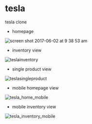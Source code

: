 # tesla

tesla clone

* homepage

![screen shot 2017-06-02 at 9 38 53 am](https://user-images.githubusercontent.com/14044898/39738710-e1a58a54-5249-11e8-9d03-b03dc0ea0779.png)

* inventory view

![teslainventory](https://user-images.githubusercontent.com/14044898/39738793-72aeefc2-524a-11e8-8fc5-e6f41e8114d5.png)

* single product view

![teslasingleproduct](https://user-images.githubusercontent.com/14044898/39738797-7b4980e8-524a-11e8-9e1e-1a8e71a73538.png)

* mobile homepage view

![tesla_home_mobile](https://user-images.githubusercontent.com/14044898/42730281-8e181a9c-87ae-11e8-90dd-60ad406b315d.png)

* mobile inventory view

![tesla_inventory_mobile](https://user-images.githubusercontent.com/14044898/42730282-a741bb36-87ae-11e8-9096-4be718cb078e.png)
